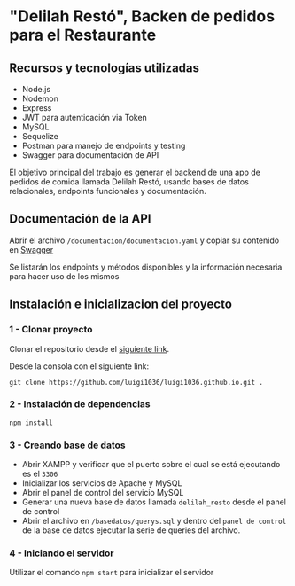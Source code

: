 # "Delilah Restó", Backen de pedidos para el Restaurante


## Recursos y tecnologías utilizadas

- Node.js
- Nodemon
- Express
- JWT para autenticación via Token
- MySQL
- Sequelize
- Postman para manejo de endpoints y testing
- Swagger para documentación de API

El objetivo principal del trabajo es generar el backend de una app de pedidos de comida llamada Delilah Restó, usando bases de datos relacionales, endpoints funcionales y documentación.

## Documentación de la API

Abrir el archivo `/documentacion/documentacion.yaml` y copiar su contenido en [Swagger](https://editor.swagger.io/)

Se listarán los endpoints y métodos disponibles y la información necesaria para hacer uso de los mismos

## Instalación e inicializacion del proyecto

### 1 - Clonar proyecto

Clonar el repositorio desde el [siguiente link](https://github.com/luigi1036/luigi1036.github.io).

Desde la consola con el siguiente link:

`git clone https://github.com/luigi1036/luigi1036.github.io.git .`

### 2 - Instalación de dependencias

```
npm install
```

### 3 - Creando base de datos

- Abrir XAMPP y verificar que el puerto sobre el cual se está ejecutando es el `3306`
- Inicializar los servicios de Apache y MySQL
- Abrir el panel de control del servicio MySQL
- Generar una nueva base de datos llamada `delilah_resto` desde el panel de control
- Abrir el archivo en `/basedatos/querys.sql` y dentro del `panel de control` de la base de datos ejecutar la serie de queries del archivo.

### 4 - Iniciando el servidor

Utilizar el comando `npm start` para inicializar el servidor
